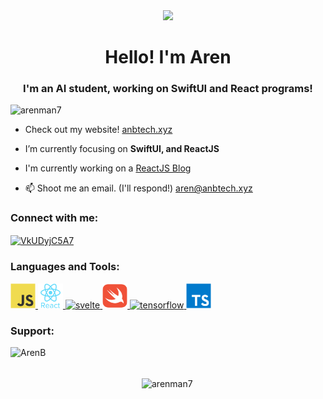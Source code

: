 
<div id="header" align="center">
  <img src="https://i.giphy.com/media/v1.Y2lkPTc5MGI3NjExdmNyNHM5c3hhbGJ6bDZvMTdkejBmbTJhbXVoa2d2ZWJsbGpkdzVrZyZlcD12MV9pbnRlcm5hbF9naWZfYnlfaWQmY3Q9Zw/2tTiCSfEEP5QS5TjGr/giphy.gif" width="100"/>
</div>

<h1 align="center">Hello! I'm Aren</h1>
<h3 align="center">I'm an AI student, working on SwiftUI and React programs!</h3>

<p align="left"> <img src="https://komarev.com/ghpvc/?username=arenman7&label=Github%20Views&color=3a8851&style=flat" alt="arenman7" /> </p>

- Check out my website! [anbtech.xyz](https://www.anbtech.xyz)

- I’m currently focusing on **SwiftUI, and ReactJS** 

- I'm currently working on a [ReactJS Blog](anbtech.xyz)

- 📫 Shoot me an email. (I'll respond!) [aren@anbtech.xyz](mailto:aren@anbtech.xyz)

<h3 align="left">Connect with me:</h3>
<p align="left">
<a href="https://discord.gg/VkUDyjC5A7" target="blank"><img align="center" src="https://raw.githubusercontent.com/rahuldkjain/github-profile-readme-generator/master/src/images/icons/Social/discord.svg" alt="VkUDyjC5A7" height="30" width="40" /></a>
</p>

<h3 align="left">Languages and Tools:</h3>
<p align="left"> <a href="https://developer.mozilla.org/en-US/docs/Web/JavaScript" target="_blank" rel="noreferrer"> <img src="https://raw.githubusercontent.com/devicons/devicon/master/icons/javascript/javascript-original.svg" alt="javascript" width="40" height="40"/> </a> <a href="https://reactjs.org/" target="_blank" rel="noreferrer"> <img src="https://raw.githubusercontent.com/devicons/devicon/master/icons/react/react-original-wordmark.svg" alt="react" width="40" height="40"/> </a> <a href="https://svelte.dev" target="_blank" rel="noreferrer"> <img src="https://upload.wikimedia.org/wikipedia/commons/1/1b/Svelte_Logo.svg" alt="svelte" width="40" height="40"/> </a> <a href="https://developer.apple.com/swift/" target="_blank" rel="noreferrer"> <img src="https://raw.githubusercontent.com/devicons/devicon/master/icons/swift/swift-original.svg" alt="swift" width="40" height="40"/> </a> <a href="https://www.tensorflow.org" target="_blank" rel="noreferrer"> <img src="https://www.vectorlogo.zone/logos/tensorflow/tensorflow-icon.svg" alt="tensorflow" width="40" height="40"/> </a> <a href="https://www.typescriptlang.org/" target="_blank" rel="noreferrer"> <img src="https://raw.githubusercontent.com/devicons/devicon/master/icons/typescript/typescript-original.svg" alt="typescript" width="40" height="40"/> </a> </p>

<h3 align="left">Support:</h3>
<p><a href="https://www.buymeacoffee.com/ArenB"> <img align="left" src="https://cdn.buymeacoffee.com/buttons/v2/default-yellow.png" height="50" width="210" alt="ArenB" /></a></p><br><br>

<p><img align="center" src="https://github-readme-stats.vercel.app/api/top-langs?username=arenman7&show_icons=true&theme=dark&locale=en&layout=compact" alt="arenman7" /></p>

